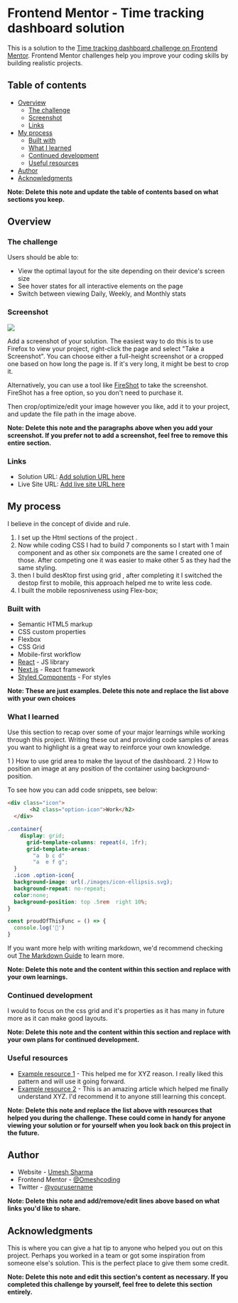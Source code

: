 # Frontend Mentor - Time tracking dashboard solution

This is a solution to the [Time tracking dashboard challenge on Frontend Mentor](https://www.frontendmentor.io/challenges/time-tracking-dashboard-UIQ7167Jw). Frontend Mentor challenges help you improve your coding skills by building realistic projects. 

## Table of contents

- [Overview](#overview)
  - [The challenge](#the-challenge)
  - [Screenshot](#screenshot)
  - [Links](#links)
- [My process](#my-process)
  - [Built with](#built-with)
  - [What I learned](#what-i-learned)
  - [Continued development](#continued-development)
  - [Useful resources](#useful-resources)
- [Author](#author)
- [Acknowledgments](#acknowledgments)

**Note: Delete this note and update the table of contents based on what sections you keep.**

## Overview

### The challenge

Users should be able to:

- View the optimal layout for the site depending on their device's screen size
- See hover states for all interactive elements on the page
- Switch between viewing Daily, Weekly, and Monthly stats

### Screenshot

![](./screenshot.jpg)

Add a screenshot of your solution. The easiest way to do this is to use Firefox to view your project, right-click the page and select "Take a Screenshot". You can choose either a full-height screenshot or a cropped one based on how long the page is. If it's very long, it might be best to crop it.

Alternatively, you can use a tool like [FireShot](https://getfireshot.com/) to take the screenshot. FireShot has a free option, so you don't need to purchase it. 

Then crop/optimize/edit your image however you like, add it to your project, and update the file path in the image above.

**Note: Delete this note and the paragraphs above when you add your screenshot. If you prefer not to add a screenshot, feel free to remove this entire section.**

### Links

- Solution URL: [Add solution URL here](https://your-solution-url.com)
- Live Site URL: [Add live site URL here](https://your-live-site-url.com)

## My process
I believe in the concept of divide and rule.
1) I set up the Html sections of the project .
2) Now while coding CSS I had to build 7 components so I start with 1 main component  and as other six componets are the same I created one of those. After competing one it was easier to make other 5  as they had the same styling.
3) then I build desKtop first using grid , 
after completing it I switched the destop first to mobile, this approach helped me to write less code. 
4) I built the mobile reposniveness using Flex-box;

### Built with

- Semantic HTML5 markup
- CSS custom properties
- Flexbox
- CSS Grid
- Mobile-first workflow
- [React](https://reactjs.org/) - JS library
- [Next.js](https://nextjs.org/) - React framework
- [Styled Components](https://styled-components.com/) - For styles

**Note: These are just examples. Delete this note and replace the list above with your own choices**

### What I learned

Use this section to recap over some of your major learnings while working through this project. Writing these out and providing code samples of areas you want to highlight is a great way to reinforce your own knowledge.

1 ) How to use grid area to make the layout of the dashboard.
2 ) How to position an image at any position of the container using background-position.

To see how you can add code snippets, see below:

```html
<div class="icon">
       <h2 class="option-icon">Work</h2>
  </div>
```
```css
.container{
    display: grid;
      grid-template-columns: repeat(4, 1fr);
      grid-template-areas:
        "a  b c d"
        "a  e f g";
  }
  .icon .option-icon{
  background-image: url(./images/icon-ellipsis.svg);
  background-repeat: no-repeat;
  color:none;
  background-position: top .5rem  right 10%;
}
```
```js
const proudOfThisFunc = () => {
  console.log('🎉')
}
```

If you want more help with writing markdown, we'd recommend checking out [The Markdown Guide](https://www.markdownguide.org/) to learn more.

**Note: Delete this note and the content within this section and replace with your own learnings.**

### Continued development
I would to focus on the css grid and it's properties as it has many in future more as it can make good layouts.

<!-- Use this section to outline areas that you want to continue focusing on in future projects. These could be concepts you're still not completely comfortable with or techniques you found useful that you want to refine and perfect. -->

**Note: Delete this note and the content within this section and replace with your own plans for continued development.**

### Useful resources

- [Example resource 1](https://www.example.com) - This helped me for XYZ reason. I really liked this pattern and will use it going forward.
- [Example resource 2](https://www.example.com) - This is an amazing article which helped me finally understand XYZ. I'd recommend it to anyone still learning this concept.

**Note: Delete this note and replace the list above with resources that helped you during the challenge. These could come in handy for anyone viewing your solution or for yourself when you look back on this project in the future.**

## Author

- Website - [Umesh Sharma](https://www.your-site.com)
- Frontend Mentor - [@Omeshcoding](https://www.frontendmentor.io/profile/Omeshcoding)
- Twitter - [@yourusername](https://www.twitter.com/yourusername)

**Note: Delete this note and add/remove/edit lines above based on what links you'd like to share.**

## Acknowledgments

This is where you can give a hat tip to anyone who helped you out on this project. Perhaps you worked in a team or got some inspiration from someone else's solution. This is the perfect place to give them some credit.

**Note: Delete this note and edit this section's content as necessary. If you completed this challenge by yourself, feel free to delete this section entirely.**
